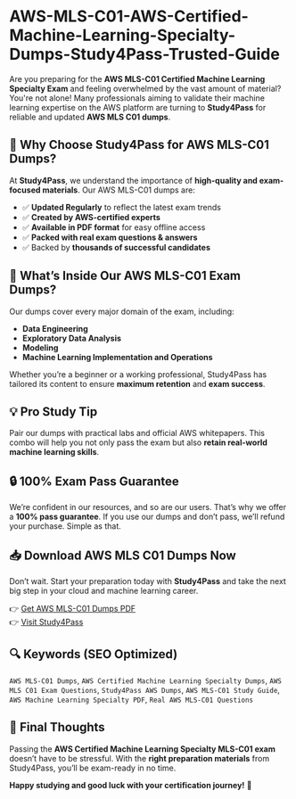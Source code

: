 # AWS-MLS-C01-AWS-Certified-Machine-Learning-Specialty-Dumps-Study4Pass-Trusted-Guide
Are you preparing for the **AWS MLS-C01 Certified Machine Learning Specialty Exam** and feeling overwhelmed by the vast amount of material? You're not alone! Many professionals aiming to validate their machine learning expertise on the AWS platform are turning to **Study4Pass** for reliable and updated **AWS MLS C01 dumps**.
## 🎯 Why Choose Study4Pass for AWS MLS-C01 Dumps?

At **Study4Pass**, we understand the importance of **high-quality and exam-focused materials**. Our AWS MLS-C01 dumps are:

- ✅ **Updated Regularly** to reflect the latest exam trends  
- ✅ **Created by AWS-certified experts**  
- ✅ **Available in PDF format** for easy offline access  
- ✅ **Packed with real exam questions & answers**  
- ✅ Backed by **thousands of successful candidates**
## 📘 What’s Inside Our AWS MLS-C01 Exam Dumps?

Our dumps cover every major domain of the exam, including:

- **Data Engineering**
- **Exploratory Data Analysis**
- **Modeling**
- **Machine Learning Implementation and Operations**

Whether you’re a beginner or a working professional, Study4Pass has tailored its content to ensure **maximum retention** and **exam success**.
## 💡 Pro Study Tip

Pair our dumps with practical labs and official AWS whitepapers. This combo will help you not only pass the exam but also **retain real-world machine learning skills**.
## 🔒 100% Exam Pass Guarantee

We’re confident in our resources, and so are our users. That’s why we offer a **100% pass guarantee**. If you use our dumps and don’t pass, we’ll refund your purchase. Simple as that.
## 📥 Download AWS MLS C01 Dumps Now

Don’t wait. Start your preparation today with **Study4Pass** and take the next big step in your cloud and machine learning career.

👉 [Get AWS MLS-C01 Dumps PDF](https://study4pass.com/study-material/amazon/aws-certified-machine-learning-specialty)  
👉 [Visit Study4Pass](https://study4pass.com/)

## 🔍 Keywords (SEO Optimized)

`AWS MLS-C01 Dumps`, `AWS Certified Machine Learning Specialty Dumps`, `AWS MLS C01 Exam Questions`, `Study4Pass AWS Dumps`, `AWS MLS-C01 Study Guide`, `AWS Machine Learning Specialty PDF`, `Real AWS MLS-C01 Questions`

## 🙌 Final Thoughts

Passing the **AWS Certified Machine Learning Specialty MLS-C01 exam** doesn’t have to be stressful. With the **right preparation materials** from Study4Pass, you’ll be exam-ready in no time.

**Happy studying and good luck with your certification journey!** 🚀
